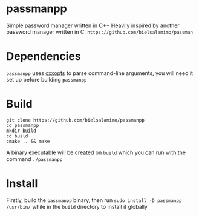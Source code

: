 # passmanpp
Simple password manager written in C++
Heavily inspired by another password manager written in C: `https://github.com/bielsalamimo/passman`

# Dependencies
`passmanpp` uses [cxxopts](https://github.com/jarro2783/cxxopts) to parse command-line arguments, you will need it set up before building `passmanpp`

# Build
```
git clone https://github.com/bielsalamimo/passmanpp
cd passmanpp
mkdir build
cd build
cmake .. && make
```
A binary executable will be created on `build` which you can run with the command `./passmanpp`

# Install
Firstly, build the `passmanpp` binary, then run `sudo install -D passmanpp /usr/bin/` while in the `build` directory to install it globally
